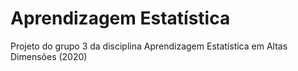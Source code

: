# Aprendizagem Estatística
Projeto do grupo 3 da disciplina Aprendizagem Estatística em Altas Dimensões (2020)

